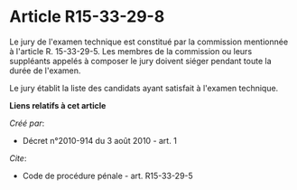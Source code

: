 # Article R15-33-29-8

Le jury de l'examen technique est constitué par la commission mentionnée à l'article R. 15-33-29-5. Les membres de la
commission ou leurs suppléants appelés à composer le jury doivent siéger pendant toute la durée de l'examen. 

Le jury établit la liste des candidats ayant satisfait à l'examen technique.

**Liens relatifs à cet article**

_Créé par_:

  - Décret n°2010-914 du 3 août 2010 - art. 1

_Cite_:

  - Code de procédure pénale - art. R15-33-29-5
